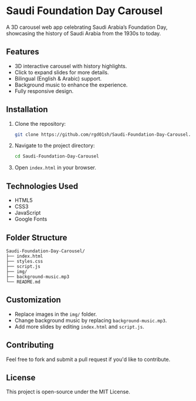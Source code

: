  
# Saudi Foundation Day Carousel

A 3D carousel web app celebrating Saudi Arabia’s Foundation Day, showcasing the history of Saudi Arabia from the 1930s to today.

## Features

- 3D interactive carousel with history highlights.
- Click to expand slides for more details.
- Bilingual (English & Arabic) support.
- Background music to enhance the experience.
- Fully responsive design.

## Installation

1. Clone the repository:
   ```bash
   git clone https://github.com/rgd01sh/Saudi-Foundation-Day-Carousel.git
   ```

2. Navigate to the project directory:
   ```bash
   cd Saudi-Foundation-Day-Carousel
   ```

3. Open `index.html` in your browser.

## Technologies Used

- HTML5
- CSS3
- JavaScript
- Google Fonts

## Folder Structure

```
Saudi-Foundation-Day-Carousel/
├── index.html
├── styles.css
├── script.js
├── img/
├── background-music.mp3
└── README.md
```

## Customization

- Replace images in the `img/` folder.
- Change background music by replacing `background-music.mp3`.
- Add more slides by editing `index.html` and `script.js`.

## Contributing

Feel free to fork and submit a pull request if you'd like to contribute.

## License

This project is open-source under the MIT License.
```

 
